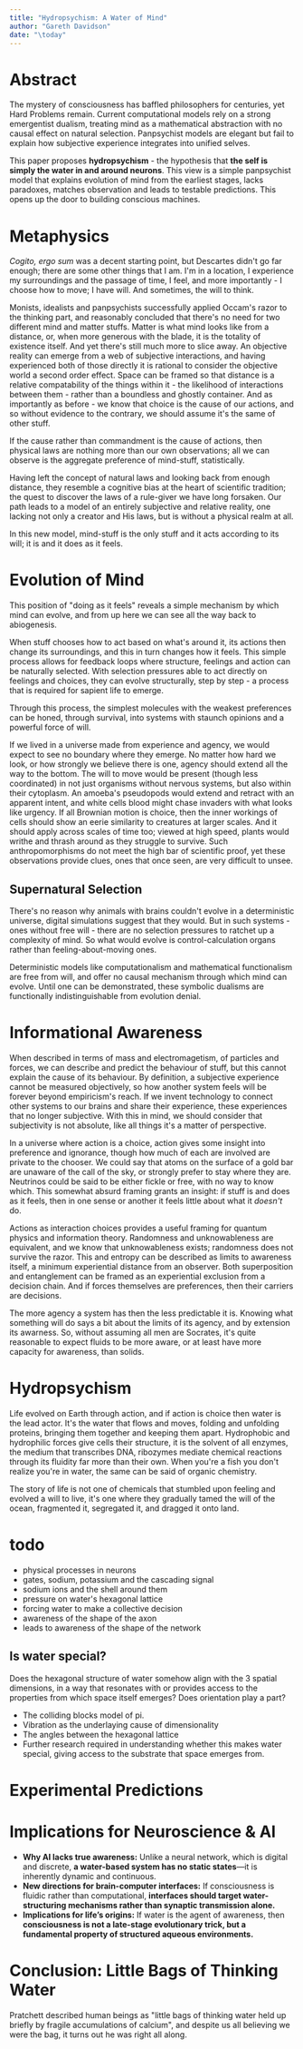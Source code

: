 ```yaml
---
title: "Hydropsychism: A Water of Mind"
author: "Gareth Davidson"
date: "\today"
---
```

# Abstract

The mystery of consciousness has baffled philosophers for centuries, yet Hard
Problems remain. Current computational models rely on a strong emergentist
dualism, treating mind as a mathematical abstraction with no causal effect on
natural selection. Panpsychist models are elegant but fail to explain how
subjective experience integrates into unified selves.

This paper proposes **hydropsychism** - the hypothesis that **the self is simply
the water in and around neurons**. This view is a simple panpsychist model that
explains evolution of mind from the earliest stages, lacks paradoxes, matches
observation and leads to testable predictions. This opens up the door to
building conscious machines.

# Metaphysics

*Cogito, ergo sum* was a decent starting point, but Descartes didn't go far
enough; there are some other things that I am. I'm in a location, I experience
my surroundings and the passage of time, I feel, and more importantly - I choose
how to move; I have will. And sometimes, the will to think.

Monists, idealists and panpsychists successfully applied Occam's razor to the
thinking part, and reasonably concluded that there's no need for two different
mind and matter stuffs. Matter is what mind looks like from a distance, or, when
more generous with the blade, it is the totality of existence itself. And yet
there's still much more to slice away. An objective reality can emerge from a
web of subjective interactions, and having experienced both of those directly
it is rational to consider the objective world a second order effect. Space can
be framed so that distance is a relative compatability of the things within it -
the likelihood of interactions between them - rather than a boundless and
ghostly container. And as importantly as before - we know that choice is the
cause of our actions, and so without evidence to the contrary, we should assume
it's the same of other stuff.

If the cause rather than commandment is the cause of actions, then physical laws
are nothing more than our own observations; all we can observe is the aggregate
preference of mind-stuff, statistically.

Having left the concept of natural laws and looking back from enough distance,
they resemble a cognitive bias at the heart of scientific tradition; the quest
to discover the laws of a rule-giver we have long forsaken. Our path leads to a
model of an entirely subjective and relative reality, one lacking not only a
creator and His laws, but is without a physical realm at all.

In this new model, mind-stuff is the only stuff and it acts according to its
will; it is and it does as it feels.

# Evolution of Mind

This position of "doing as it feels" reveals a simple mechanism by which mind
can evolve, and from up here we can see all the way back to abiogenesis.

When stuff chooses how to act based on what's around it, its actions then
change its surroundings, and this in turn changes how it feels. This simple
process allows for feedback loops where structure, feelings and action can be
naturally selected. With selection pressures able to act directly on feelings
and choices, they can evolve structurally, step by step - a process that is
required for sapient life to emerge.

Through this process, the simplest molecules with the weakest preferences can
be honed, through survival, into systems with staunch opinions and a powerful
force of will.

If we lived in a universe made from experience and agency, we would expect
to see no boundary where they emerge. No matter how hard we look, or how
strongly we believe there is one, agency should extend all the way to the
bottom. The will to move would be present (though less coordinated) in not
just organisms without nervous systems, but also within their cytoplasm. An
amoeba's pseudopods would extend and retract with an apparent intent, and
white cells blood might chase invaders with what looks like urgency. If all
Brownian motion is choice, then the inner workings of cells should show an
eerie similarity to creatures at larger scales. And it should apply across
scales of time too; viewed at high speed, plants would writhe and thrash
around as they struggle to survive. Such anthropomorphisms do not meet the
high bar of scientific proof, yet these observations provide clues, ones
that once seen, are very difficult to unsee.

## Supernatural Selection

There's no reason why animals with brains couldn't evolve in a deterministic
universe, digital simulations suggest that they would. But in such systems -
ones without free will - there are no selection pressures to ratchet up a
complexity of mind. So what would evolve is control-calculation organs rather
than feeling-about-moving ones.

Deterministic models like computationalism and mathematical functionalism are
free from will, and offer no causal mechanism through which mind can evolve.
Until one can be demonstrated, these symbolic dualisms are functionally
indistinguishable from evolution denial.

# Informational Awareness

When described in terms of mass and electromagetism, of particles and forces,
we can describe and predict the behaviour of stuff, but this cannot explain the
cause of its behaviour. By definition, a subjective experience cannot be
measured objectively, so how another system feels will be forever beyond
empiricism's reach. If we invent technology to connect other systems to our
brains and share their experience, these experiences that no longer subjective.
With this in mind, we should consider that subjectivity is not absolute, like
all things it's a matter of perspective.

In a universe where action is a choice, action gives some insight into
preference and ignorance, though how much of each are involved are private to
the chooser. We could say that atoms on the surface of a gold bar are unaware
of the call of the sky, or strongly prefer to stay where they are. Neutrinos
could be said to be either fickle or free, with no way to know which. This
somewhat absurd framing grants an insight: if stuff is and does as it feels,
then in one sense or another it feels little about what it *doesn't* do.

Actions as interaction choices provides a useful framing for quantum physics and
information theory. Randomness and unknowableness are equivalent, and we know
that unknowableness exists; randomness does not survive the razor. This and
entropy can be described as limits to awareness itself, a minimum experiential
distance from an observer. Both superposition and entanglement can be framed as
an experiential exclusion from a decision chain. And if forces themselves are
preferences, then their carriers are decisions.

The more agency a system has then the less predictable it is. Knowing what
something will do says a bit about the limits of its agency, and by extension
its awarness. So, without assuming all men are Socrates, it's quite reasonable
to expect fluids to be more aware, or at least have more capacity for awareness,
than solids.

# Hydropsychism

Life evolved on Earth through action, and if action is choice then water is the
lead actor. It's the water that flows and moves, folding and unfolding proteins,
bringing them together and keeping them apart. Hydrophobic and hydrophilic
forces give cells their structure, it is the solvent of all enzymes, the medium
that transcribes DNA, ribozymes mediate chemical reactions through its fluidity
far more than their own. When you're a fish you don't realize you're in water,
the same can be said of organic chemistry.

The story of life is not one of chemicals that stumbled upon feeling and evolved
a will to live, it's one where they gradually tamed the will of the ocean,
fragmented it, segregated it, and dragged it onto land.



# todo

* physical processes in neurons
* gates, sodium, potassium and the cascading signal
* sodium ions and the shell around them
* pressure on water's hexagonal lattice
* forcing water to make a collective decision
* awareness of the shape of the axon
* leads to awareness of the shape of the network

## Is water special?

Does the hexagonal structure of water somehow align with the 3 spatial
dimensions, in a way that resonates with or provides access to the properties
from which space itself emerges? Does orientation play a part?

* The colliding blocks model of pi.
* Vibration as the underlaying cause of dimensionality
* The angles between the hexagonal lattice
* Further research required in understanding whether this makes water special,
  giving access to the substrate that space emerges from.


# Experimental Predictions

# Implications for Neuroscience & AI

- **Why AI lacks true awareness:** Unlike a neural network, which is digital and discrete, **a water-based system has no static states**—it is inherently dynamic and continuous.
- **New directions for brain-computer interfaces:** If consciousness is fluidic rather than computational, **interfaces should target water-structuring mechanisms rather than synaptic transmission alone.**
- **Implications for life’s origins:** If water is the agent of awareness, then **consciousness is not a late-stage evolutionary trick, but a fundamental property of structured aqueous environments.**

# Conclusion: Little Bags of Thinking Water

Pratchett described human beings as "little bags of thinking water held up
briefly by fragile accumulations of calcium", and despite us all believing we
were the bag, it turns out he was right all along.

